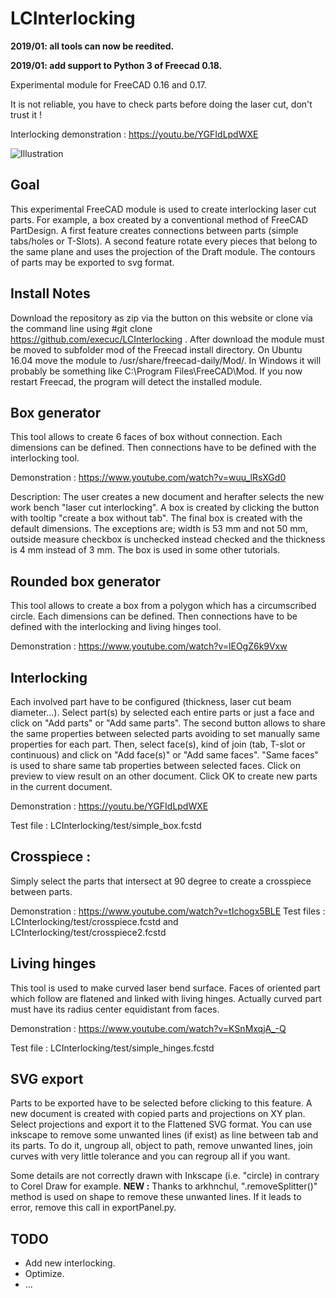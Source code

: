 LCInterlocking
==========

**2019/01: all tools can now be reedited.**

**2019/01: add support to Python 3 of Freecad 0.18.** 

Experimental module for FreeCAD 0.16 and 0.17.

It is not reliable, you have to check parts before doing the laser cut, don't trust it !

Interlocking demonstration : https://youtu.be/YGFIdLpdWXE

![Illustration](https://github.com/execuc/LCInterlocking/blob/master/test/Illustration.png)



Goal
--------------------
This experimental FreeCAD module is used to create interlocking laser cut parts.
For example, a box created by a conventional method of FreeCAD PartDesign. A first feature creates connections
between parts (simple tabs/holes or T-Slots).
A second feature rotate every pieces that belong to the same plane and uses the projection of the Draft module.
The contours of parts may be exported to svg format.


Install Notes
--------------------
Download the repository as zip via the button on this website or clone via the command line using #git clone https://github.com/execuc/LCInterlocking .
After download the module must be moved to subfolder mod of the Freecad install directory. On Ubuntu 16.04 move the module to /usr/share/freecad-daily/Mod/. In Windows it will probably be something like C:\Program Files\FreeCAD\Mod. 
If you now restart Freecad, the program will detect the installed module.

Box generator
--------------------
This tool allows to create 6 faces of box without connection. Each dimensions can be defined. Then connections have to
be defined with the interlocking tool.

Demonstration : https://www.youtube.com/watch?v=wuu_lRsXGd0

Description: The user creates a new document and herafter selects the new work bench "laser cut interlocking".
A box is created by clicking the button with tooltip "create a box without tab". The final box is created with the default dimensions. The exceptions are; width is 53 mm and not 50 mm, outside measure checkbox is unchecked instead checked and the thickness is 4 mm instead of 3 mm. The box is used in some other tutorials.


Rounded box generator
--------------------
This tool allows to create a box from a polygon which has a circumscribed circle. Each dimensions can be defined.
Then connections have to be defined with the interlocking and living hinges tool.

Demonstration : https://www.youtube.com/watch?v=lEOgZ6k9Vxw



Interlocking
--------------------
Each involved part have to be configured (thickness, laser cut beam diameter...). Select part(s) by selected each entire
parts or just a face and click on "Add parts" or "Add same parts". The second button allows to share the same
properties between selected parts avoiding to set manually same properties for each part.
Then, select face(s), kind of join (tab, T-slot or continuous) and click on "Add face(s)" or "Add same faces". "Same
faces" is used to share same tab properties between selected faces.
Click on preview to view result on an other document. Click OK to create new parts in the current document.

Demonstration : https://youtu.be/YGFIdLpdWXE

Test file : LCInterlocking/test/simple_box.fcstd



Crosspiece :
--------------------
Simply select the parts that intersect at 90 degree to create a crosspiece between parts. 

Demonstration : https://www.youtube.com/watch?v=tIchogx5BLE
Test files : LCInterlocking/test/crosspiece.fcstd and LCInterlocking/test/crosspiece2.fcstd



Living hinges
--------------------
This tool is used to make curved laser bend surface. Faces of oriented part which follow are flatened and linked 
with living hinges. Actually curved part must have its radius center equidistant from faces.

Demonstration : https://www.youtube.com/watch?v=KSnMxqjA_-Q

Test file : LCInterlocking/test/simple_hinges.fcstd



SVG export
--------------------
Parts to be exported have to be selected before clicking to this feature. A new document is created with copied parts
and projections on XY plan. Select projections and export it to the Flattened SVG format. You can use inkscape to
remove some unwanted lines (if exist) as line between tab and its parts. To do it, ungroup all, object to path, remove unwanted lines, join
curves with very little tolerance and you can regroup all if you want.

Some details are not correctly drawn with Inkscape (i.e. "circle) in contrary to Corel Draw for example.
**NEW :** Thanks to arkhnchul, ".removeSplitter()" method is used on shape to remove these unwanted lines. If it leads to error,
remove this call in exportPanel.py.


TODO
----
 * Add new interlocking.
 * Optimize.
 * ...
